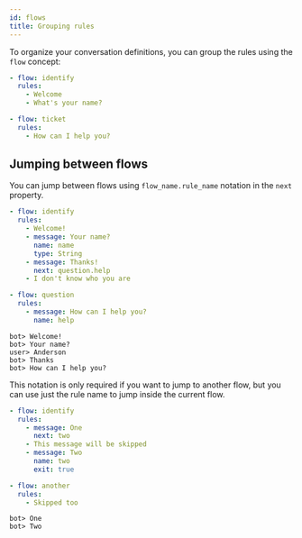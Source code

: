 ```yaml
---
id: flows
title: Grouping rules
---
```


To organize your conversation definitions, you can group the rules using the `flow` concept:

```yaml
- flow: identify
  rules:
    - Welcome
    - What's your name?

- flow: ticket
  rules:
    - How can I help you?
```

## Jumping between flows

You can jump between flows using `flow_name.rule_name` notation in the `next` property.

```yaml
- flow: identify
  rules:
    - Welcome!
    - message: Your name?
      name: name
      type: String
    - message: Thanks!
      next: question.help
    - I don't know who you are

- flow: question
  rules:
    - message: How can I help you?
      name: help
```

```
bot> Welcome!
bot> Your name?
user> Anderson
bot> Thanks
bot> How can I help you?
```

This notation is only required if you want to jump to another flow, but you can use just the rule name to jump inside the current flow.

```yaml
- flow: identify
  rules:
    - message: One
      next: two
    - This message will be skipped
    - message: Two
      name: two
      exit: true

- flow: another
  rules:
    - Skipped too
```

```
bot> One
bot> Two
```
